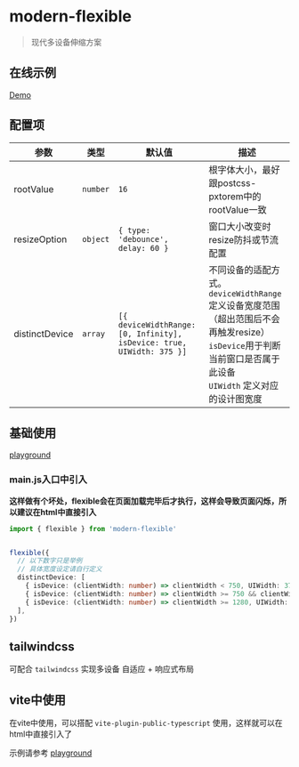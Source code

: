 # modern-flexible

> 现代多设备伸缩方案

## 在线示例

[Demo](https://hemengke1997.github.io/modern-flexible/)

## 配置项

| 参数           | 类型     | 默认值                                                                | 描述                                                                                                                                                                       |
| -------------- | -------- | --------------------------------------------------------------------- | -------------------------------------------------------------------------------------------------------------------------------------------------------------------------- |
| rootValue      | `number` | `16`                                                                  | 根字体大小，最好跟postcss-pxtorem中的rootValue一致                                                                                                                         |
| resizeOption   | `object` | `{ type: 'debounce', delay: 60 }`                                     | 窗口大小改变时resize防抖或节流配置                                                                                                                                         |
| distinctDevice | `array`  | `[{ deviceWidthRange: [0, Infinity], isDevice: true, UIWidth: 375 }]` | 不同设备的适配方式。<br/> `deviceWidthRange`定义设备宽度范围（超出范围后不会再触发resize）<br/>`isDevice`用于判断当前窗口是否属于此设备<br/>`UIWidth` 定义对应的设计图宽度 |

## 基础使用

[playground](./playground/spa/src/App.tsx)

### main.js入口中引入

**这样做有个坏处，flexible会在页面加载完毕后才执行，这样会导致页面闪烁，所以建议在html中直接引入**

```ts
import { flexible } from 'modern-flexible'


flexible({
  // 以下数字只是举例
  // 具体宽度设定请自行定义
  distinctDevice: [
    { isDevice: (clientWidth: number) => clientWidth < 750, UIWidth: 375, deviceWidthRange: [300, 375] }, // 手机
    { isDevice: (clientWidth: number) => clientWidth >= 750 && clientWidth < 1280, UIWidth: 1280, deviceWidthRange: [960, 1280] }, // 平板
    { isDevice: (clientWidth: number) => clientWidth >= 1280, UIWidth: 1920, deviceWidthRange: [1280, 1920] }, // 电脑
  ],
})
```

## tailwindcss

可配合 `tailwindcss` 实现多设备 自适应 + 响应式布局


## vite中使用

在vite中使用，可以搭配 `vite-plugin-public-typescript` 使用，这样就可以在html中直接引入了

示例请参考 [playground](playground/spa/vite.config.ts)

